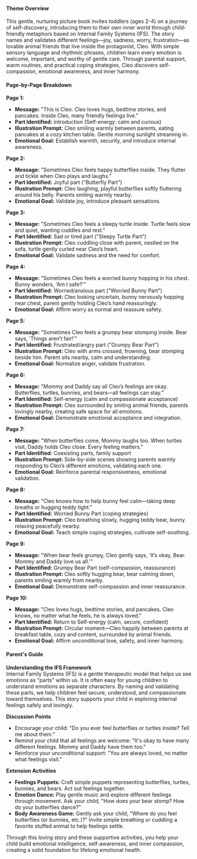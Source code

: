 #### Theme Overview
This gentle, nurturing picture book invites toddlers (ages 2-4) on a journey of self-discovery, introducing them to their own inner world through child-friendly metaphors based on Internal Family Systems (IFS). The story names and validates different feelings—joy, sadness, worry, frustration—as lovable animal friends that live inside the protagonist, Cleo. With simple sensory language and rhythmic phrases, children learn every emotion is welcome, important, and worthy of gentle care. Through parental support, warm routines, and practical coping strategies, Cleo discovers self-compassion, emotional awareness, and inner harmony.

#### Page-by-Page Breakdown

**Page 1:**  
- **Message:** "This is Cleo. Cleo loves hugs, bedtime stories, and pancakes. Inside Cleo, many friendly feelings live."  
- **Part Identified:** Introduction (Self-energy: calm and curious)  
- **Illustration Prompt:** Cleo smiling warmly between parents, eating pancakes at a cozy kitchen table. Gentle morning sunlight streaming in.  
- **Emotional Goal:** Establish warmth, security, and introduce internal awareness.

**Page 2:**  
- **Message:** "Sometimes Cleo feels happy butterflies inside. They flutter and tickle when Cleo plays and laughs."  
- **Part Identified:** Joyful part ("Butterfly Part")  
- **Illustration Prompt:** Cleo laughing, playful butterflies softly fluttering around his belly. Parents smiling warmly nearby.  
- **Emotional Goal:** Validate joy, introduce pleasant sensations.

**Page 3:**  
- **Message:** "Sometimes Cleo feels a sleepy turtle inside. Turtle feels slow and quiet, wanting cuddles and rest."  
- **Part Identified:** Sad or tired part ("Sleepy Turtle Part")  
- **Illustration Prompt:** Cleo cuddling close with parent, nestled on the sofa, turtle gently curled near Cleo’s heart.  
- **Emotional Goal:** Validate sadness and the need for comfort.

**Page 4:**  
- **Message:** "Sometimes Cleo feels a worried bunny hopping in his chest. Bunny wonders, 'Am I safe?'"  
- **Part Identified:** Worried/anxious part ("Worried Bunny Part")  
- **Illustration Prompt:** Cleo looking uncertain, bunny nervously hopping near chest, parent gently holding Cleo’s hand reassuringly.  
- **Emotional Goal:** Affirm worry as normal and reassure safety.

**Page 5:**  
- **Message:** "Sometimes Cleo feels a grumpy bear stomping inside. Bear says, 'Things aren’t fair!'"  
- **Part Identified:** Frustrated/angry part ("Grumpy Bear Part")  
- **Illustration Prompt:** Cleo with arms crossed, frowning, bear stomping beside him. Parent sits nearby, calm and understanding.  
- **Emotional Goal:** Normalize anger, validate frustration.

**Page 6:**  
- **Message:** "Mommy and Daddy say all Cleo’s feelings are okay. Butterflies, turtles, bunnies, and bears—all feelings can stay."  
- **Part Identified:** Self-energy (calm and compassionate acceptance)  
- **Illustration Prompt:** Cleo surrounded by smiling animal friends, parents lovingly nearby, creating safe space for all emotions.  
- **Emotional Goal:** Demonstrate emotional acceptance and integration.

**Page 7:**  
- **Message:** "When butterflies come, Mommy laughs too. When turtles visit, Daddy holds Cleo close. Every feeling matters."  
- **Part Identified:** Coexisting parts, family support  
- **Illustration Prompt:** Side-by-side scenes showing parents warmly responding to Cleo’s different emotions, validating each one.  
- **Emotional Goal:** Reinforce parental responsiveness, emotional validation.

**Page 8:**  
- **Message:** "Cleo knows how to help bunny feel calm—taking deep breaths or hugging teddy tight."  
- **Part Identified:** Worried Bunny Part (coping strategies)  
- **Illustration Prompt:** Cleo breathing slowly, hugging teddy bear, bunny relaxing peacefully nearby.  
- **Emotional Goal:** Teach simple coping strategies, cultivate self-soothing.

**Page 9:**  
- **Message:** "When bear feels grumpy, Cleo gently says, 'It’s okay, Bear. Mommy and Daddy love us all.'"  
- **Part Identified:** Grumpy Bear Part (self-compassion, reassurance)  
- **Illustration Prompt:** Cleo softly hugging bear, bear calming down, parents smiling warmly from nearby.  
- **Emotional Goal:** Demonstrate self-compassion and inner reassurance.

**Page 10:**  
- **Message:** "Cleo loves hugs, bedtime stories, and pancakes. Cleo knows, no matter what he feels, he is always loved."  
- **Part Identified:** Return to Self-energy (calm, secure, confident)  
- **Illustration Prompt:** Circular moment—Cleo happily between parents at breakfast table, cozy and content, surrounded by animal friends.  
- **Emotional Goal:** Affirm unconditional love, safety, and inner harmony.

#### Parent's Guide

**Understanding the IFS Framework**  
Internal Family Systems (IFS) is a gentle therapeutic model that helps us see emotions as "parts" within us. It is often easy for young children to understand emotions as separate characters. By naming and validating these parts, we help children feel secure, understood, and compassionate toward themselves. This story supports your child in exploring internal feelings safely and lovingly.

**Discussion Points**  
- Encourage your child: "Do you ever feel butterflies or turtles inside? Tell me about them."  
- Remind your child that all feelings are welcome: "It's okay to have many different feelings. Mommy and Daddy have them too."  
- Reinforce your unconditional support: "You are always loved, no matter what feelings visit."

**Extension Activities**  
- **Feelings Puppets:** Craft simple puppets representing butterflies, turtles, bunnies, and bears. Act out feelings together.  
- **Emotion Dance:** Play gentle music and explore different feelings through movement. Ask your child, "How does your bear stomp? How do your butterflies dance?"  
- **Body Awareness Game:** Gently ask your child, "Where do you feel butterflies (or bunnies, etc.)?" Invite simple breathing or cuddling a favorite stuffed animal to help feelings settle.

Through this loving story and these supportive activities, you help your child build emotional intelligence, self-awareness, and inner compassion, creating a solid foundation for lifelong emotional health.